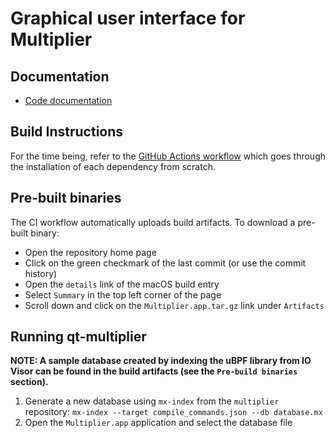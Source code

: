 # Graphical user interface for Multiplier

## Documentation

 * [Code documentation](https://upgraded-potato-g33zzjm.pages.github.io/)

## Build Instructions

For the time being, refer to the [GitHub Actions workflow](https://github.com/trailofbits/qt-multiplier/blob/next/.github/workflows/posix.yml) which goes through the installation of each dependency from scratch.

## Pre-built binaries

The CI workflow automatically uploads build artifacts. To download a pre-built binary:

 * Open the repository home page
 * Click on the green checkmark of the last commit (or use the commit history)
 * Open the `details` link of the macOS build entry
 * Select `Summary` in the top left corner of the page
 * Scroll down and click on the `Multiplier.app.tar.gz` link under `Artifacts`

## Running qt-multiplier

**NOTE: A sample database created by indexing the uBPF library from IO Visor can be found in the build artifacts (see the `Pre-build binaries` section).**

1. Generate a new database using `mx-index` from the `multiplier` repository: `mx-index --target compile_commands.json --db database.mx`
2. Open the `Multiplier.app` application and select the database file
